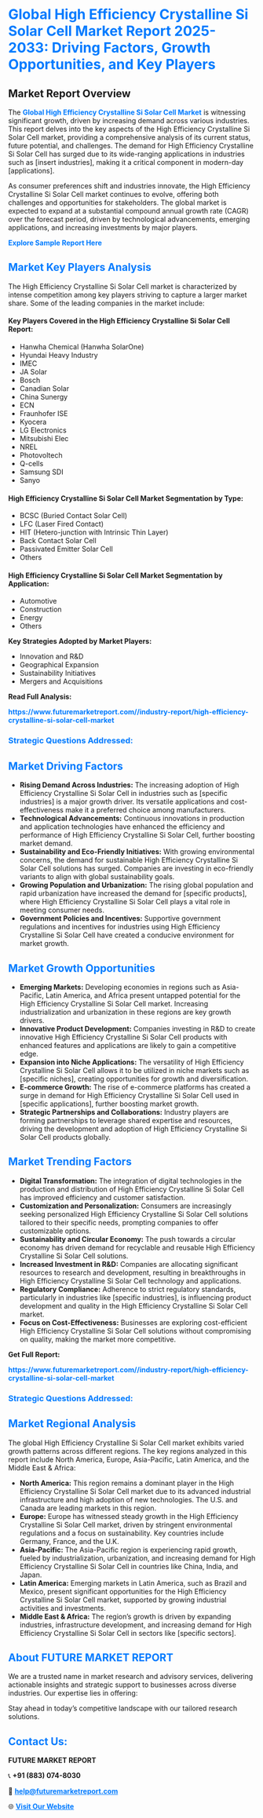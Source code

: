 <h1 style="color: #007BFF;">Global High Efficiency Crystalline Si Solar Cell Market Report 2025-2033: Driving Factors, Growth Opportunities, and Key Players</h1>

<section id="overview">
<h2>Market Report Overview</h2>
<p>The <a href="https://www.futuremarketreport.com//industry-report/high-efficiency-crystalline-si-solar-cell-market" style="color: #007BFF; text-decoration: none;"><strong>Global High Efficiency Crystalline Si Solar Cell Market</strong></a> is witnessing significant growth, driven by increasing demand across various industries. This report delves into the key aspects of the High Efficiency Crystalline Si Solar Cell market, providing a comprehensive analysis of its current status, future potential, and challenges. The demand for High Efficiency Crystalline Si Solar Cell has surged due to its wide-ranging applications in industries such as [insert industries], making it a critical component in modern-day [applications].</p>
<p>As consumer preferences shift and industries innovate, the High Efficiency Crystalline Si Solar Cell market continues to evolve, offering both challenges and opportunities for stakeholders. The global market is expected to expand at a substantial compound annual growth rate (CAGR) over the forecast period, driven by technological advancements, emerging applications, and increasing investments by major players.</p>
</section>

<section id="overview">
<p><a href="https://www.futuremarketreport.com//request-sample/reportId=54765" style="color: #007BFF; text-decoration: none;"><strong>Explore Sample Report Here</strong></a></p>
</section>

<section id="key-players">
<h2 style="color: #007BFF;">Market Key Players Analysis</h2>
<p>The High Efficiency Crystalline Si Solar Cell market is characterized by intense competition among key players striving to capture a larger market share. Some of the leading companies in the market include:</p>
<h4>Key Players Covered in the High Efficiency Crystalline Si Solar Cell Report:</h4>
<ul><li>Hanwha Chemical (Hanwha SolarOne)</li><li>Hyundai Heavy Industry</li><li>IMEC</li><li>JA Solar</li><li>Bosch</li><li>Canadian Solar</li><li>China Sunergy</li><li>ECN</li><li>Fraunhofer ISE</li><li>Kyocera</li><li>LG Electronics</li><li>Mitsubishi Elec</li><li>NREL</li><li>Photovoltech</li><li>Q-cells</li><li>Samsung SDI</li><li>Sanyo</li></ul>
<h4>High Efficiency Crystalline Si Solar Cell Market Segmentation by Type:</h4>
<ul><li>BCSC (Buried Contact Solar Cell)</li><li>LFC (Laser Fired Contact)</li><li>HIT (Hetero-junction with Intrinsic Thin Layer)</li><li>Back Contact Solar Cell</li><li>Passivated Emitter Solar Cell</li><li>Others</li></ul>

<h4>High Efficiency Crystalline Si Solar Cell Market Segmentation by Application:</h4>
<ul><li>Automotive</li><li>Construction</li><li>Energy</li><li>Others</li></ul>
<p><strong>Key Strategies Adopted by Market Players:</strong></p>
<ul>
<li>Innovation and R&D</li>
<li>Geographical Expansion</li>
<li>Sustainability Initiatives</li>
<li>Mergers and Acquisitions</li>
</ul>
</section>

<section>
<p><strong>Read Full Analysis: </strong></p><a href="https://www.futuremarketreport.com//industry-report/high-efficiency-crystalline-si-solar-cell-market" style="color: #007BFF; text-decoration: none;"><strong>https://www.futuremarketreport.com//industry-report/high-efficiency-crystalline-si-solar-cell-market</strong></a>
<h3 style="color: #007BFF;">Strategic Questions Addressed:</h3>
</section>

<section id="driving-factors">
<h2 style="color: #007BFF;">Market Driving Factors</h2>
<ul>
<li><strong>Rising Demand Across Industries:</strong> The increasing adoption of High Efficiency Crystalline Si Solar Cell in industries such as [specific industries] is a major growth driver. Its versatile applications and cost-effectiveness make it a preferred choice among manufacturers.</li>
<li><strong>Technological Advancements:</strong> Continuous innovations in production and application technologies have enhanced the efficiency and performance of High Efficiency Crystalline Si Solar Cell, further boosting market demand.</li>
<li><strong>Sustainability and Eco-Friendly Initiatives:</strong> With growing environmental concerns, the demand for sustainable High Efficiency Crystalline Si Solar Cell solutions has surged. Companies are investing in eco-friendly variants to align with global sustainability goals.</li>
<li><strong>Growing Population and Urbanization:</strong> The rising global population and rapid urbanization have increased the demand for [specific products], where High Efficiency Crystalline Si Solar Cell plays a vital role in meeting consumer needs.</li>
<li><strong>Government Policies and Incentives:</strong> Supportive government regulations and incentives for industries using High Efficiency Crystalline Si Solar Cell have created a conducive environment for market growth.</li>
</ul>
</section>

<section id="growth-opportunities">
<h2 style="color: #007BFF;">Market Growth Opportunities</h2>
<ul>
<li><strong>Emerging Markets:</strong> Developing economies in regions such as Asia-Pacific, Latin America, and Africa present untapped potential for the High Efficiency Crystalline Si Solar Cell market. Increasing industrialization and urbanization in these regions are key growth drivers.</li>
<li><strong>Innovative Product Development:</strong> Companies investing in R&D to create innovative High Efficiency Crystalline Si Solar Cell products with enhanced features and applications are likely to gain a competitive edge.</li>
<li><strong>Expansion into Niche Applications:</strong> The versatility of High Efficiency Crystalline Si Solar Cell allows it to be utilized in niche markets such as [specific niches], creating opportunities for growth and diversification.</li>
<li><strong>E-commerce Growth:</strong> The rise of e-commerce platforms has created a surge in demand for High Efficiency Crystalline Si Solar Cell used in [specific applications], further boosting market growth.</li>
<li><strong>Strategic Partnerships and Collaborations:</strong> Industry players are forming partnerships to leverage shared expertise and resources, driving the development and adoption of High Efficiency Crystalline Si Solar Cell products globally.</li>
</ul>
</section>

<section id="trending-factors">
<h2 style="color: #007BFF;">Market Trending Factors</h2>
<ul>
<li><strong>Digital Transformation:</strong> The integration of digital technologies in the production and distribution of High Efficiency Crystalline Si Solar Cell has improved efficiency and customer satisfaction.</li>
<li><strong>Customization and Personalization:</strong> Consumers are increasingly seeking personalized High Efficiency Crystalline Si Solar Cell solutions tailored to their specific needs, prompting companies to offer customizable options.</li>
<li><strong>Sustainability and Circular Economy:</strong> The push towards a circular economy has driven demand for recyclable and reusable High Efficiency Crystalline Si Solar Cell solutions.</li>
<li><strong>Increased Investment in R&D:</strong> Companies are allocating significant resources to research and development, resulting in breakthroughs in High Efficiency Crystalline Si Solar Cell technology and applications.</li>
<li><strong>Regulatory Compliance:</strong> Adherence to strict regulatory standards, particularly in industries like [specific industries], is influencing product development and quality in the High Efficiency Crystalline Si Solar Cell market.</li>
<li><strong>Focus on Cost-Effectiveness:</strong> Businesses are exploring cost-efficient High Efficiency Crystalline Si Solar Cell solutions without compromising on quality, making the market more competitive.</li>
</ul>
</section>

<section>
<p><strong>Get Full Report: </strong></p><a href="https://www.futuremarketreport.com//industry-report/high-efficiency-crystalline-si-solar-cell-market" style="color: #007BFF; text-decoration: none;"><strong>https://www.futuremarketreport.com//industry-report/high-efficiency-crystalline-si-solar-cell-market</strong></a>
<h3 style="color: #007BFF;">Strategic Questions Addressed:</h3>
</section>


<section id="regional-analysis">
<h2 style="color: #007BFF;">Market Regional Analysis</h2>
<p>The global High Efficiency Crystalline Si Solar Cell market exhibits varied growth patterns across different regions. The key regions analyzed in this report include North America, Europe, Asia-Pacific, Latin America, and the Middle East & Africa:</p>
<ul>
<li><strong>North America:</strong> This region remains a dominant player in the High Efficiency Crystalline Si Solar Cell market due to its advanced industrial infrastructure and high adoption of new technologies. The U.S. and Canada are leading markets in this region.</li>
<li><strong>Europe:</strong> Europe has witnessed steady growth in the High Efficiency Crystalline Si Solar Cell market, driven by stringent environmental regulations and a focus on sustainability. Key countries include Germany, France, and the U.K.</li>
<li><strong>Asia-Pacific:</strong> The Asia-Pacific region is experiencing rapid growth, fueled by industrialization, urbanization, and increasing demand for High Efficiency Crystalline Si Solar Cell in countries like China, India, and Japan.</li>
<li><strong>Latin America:</strong> Emerging markets in Latin America, such as Brazil and Mexico, present significant opportunities for the High Efficiency Crystalline Si Solar Cell market, supported by growing industrial activities and investments.</li>
<li><strong>Middle East & Africa:</strong> The region’s growth is driven by expanding industries, infrastructure development, and increasing demand for High Efficiency Crystalline Si Solar Cell in sectors like [specific sectors].</li>
</ul>
</section>

<footer>
<h2 style="color: #007BFF;">About FUTURE MARKET REPORT</h2>
<p>We are a trusted name in market research and advisory services, delivering actionable insights and strategic support to businesses across diverse industries. Our expertise lies in offering:</p>

<p>Stay ahead in today’s competitive landscape with our tailored research solutions.</p>

<h2 style="color: #007BFF;">Contact Us:</h2>
<p><strong>FUTURE MARKET REPORT</strong></p>
<p>📞 <strong>+91 (883) 074-8030</strong></p>
<p>📧 <strong><a href="mailto:help@futuremarketreport.com" style="color: #007BFF;">help@futuremarketreport.com</a></strong></p>
<p>🌐 <strong><a href="https://www.futuremarketreport.com/" style="color: #007BFF;">Visit Our Website</a></strong></p>
</footer>